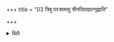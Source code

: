 +++
title = "03 त्रिषु परःसामसु त्रीनतिग्राह्यान्गृह्णाति"

+++

<details><summary>थिते</summary>

त्रिषु परःसामसु त्रीनतिग्राह्यान्गृह्णाति ३
</details>
